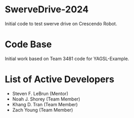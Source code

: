 # SwerveDrive-2024
Initial code to test swerve drive on Crescendo Robot.

# Code Base

Initial work based on Team 3481 code for YAGSL-Example.

# List of Active Developers

- Steven F. LeBrun (Mentor)
- Noah J. Shorey (Team Member)
- Khang D. Tran (Team Member)
- Zach Young (Team Member)